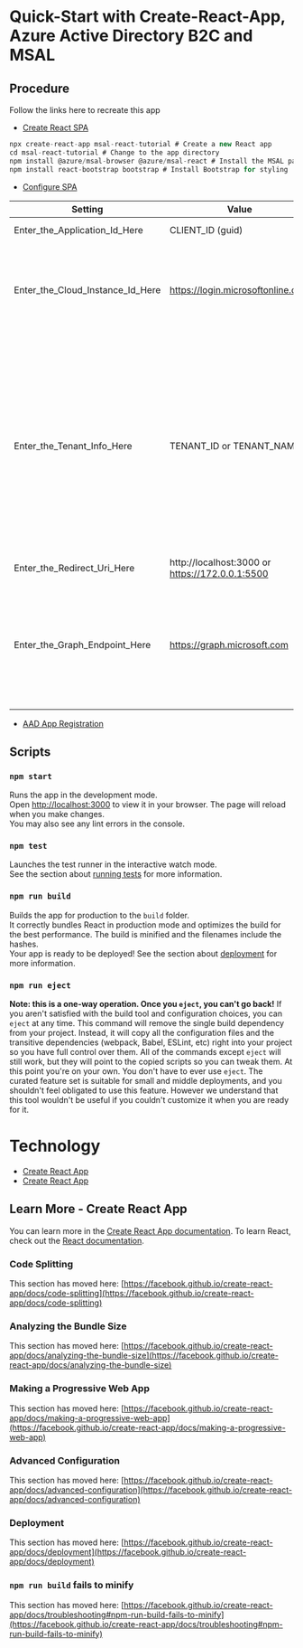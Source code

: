 
# Quick-Start with Create-React-App, Azure Active Directory B2C and MSAL
## Procedure
Follow the links here to recreate this app
* [Create React SPA](https://docs.microsoft.com/en-us/azure/active-directory/develop/tutorial-v2-react)
```node.js npx/npm
npx create-react-app msal-react-tutorial # Create a new React app
cd msal-react-tutorial # Change to the app directory
npm install @azure/msal-browser @azure/msal-react # Install the MSAL packages
npm install react-bootstrap bootstrap # Install Bootstrap for styling
```
* [Configure SPA](https://docs.microsoft.com/en-us/azure/active-directory/develop/tutorial-v2-react)

| Setting       | Value       | Description  |
| ------------- | ------------- | ----- |
| Enter_the_Application_Id_Here | CLIENT_ID (guid) | The Application (client) ID of the application you registered |
| Enter_the_Cloud_Instance_Id_Here | https://login.microsoftonline.com | The Azure cloud instance in which your application is registered. For the main (or global) Azure cloud, enter https://login.microsoftonline.com. For national clouds (for example, China), you can find appropriate values in National clouds. |
| Enter_the_Tenant_Info_Here | TENANT_ID or TENANT_NAME  | Set to one of the following options: If your application supports accounts in this organizational directory, replace this value with the directory (tenant) ID or tenant name (for example, contoso.microsoft.com). If your application supports accounts in any organizational directory, replace this value with organizations. If your application supports accounts in any organizational directory and personal Microsoft accounts, replace this value with common. To restrict support to personal Microsoft accounts only, replace this value with consumers. |
| Enter_the_Redirect_Uri_Here | http://localhost:3000 or https://172.0.0.1:5500 | URL of your local running app, with port number |
| Enter_the_Graph_Endpoint_Here | https://graph.microsoft.com | The instance of the Microsoft Graph API the application should communicate with. For the global Microsoft Graph API endpoint, replace both instances of this string with https://graph.microsoft.com. For endpoints in national cloud deployments, see National cloud deployments in the Microsoft Graph documentation. |

* [AAD App Registration](https://docs.microsoft.com/en-us/azure/active-directory/develop/scenario-spa-app-registration)


## Scripts
### `npm start`
Runs the app in the development mode.\
Open [http://localhost:3000](http://localhost:3000) to view it in your browser.
The page will reload when you make changes.\
You may also see any lint errors in the console.

### `npm test`
Launches the test runner in the interactive watch mode.\
See the section about [running tests](https://facebook.github.io/create-react-app/docs/running-tests) for more information.

### `npm run build`
Builds the app for production to the `build` folder.\
It correctly bundles React in production mode and optimizes the build for the best performance.
The build is minified and the filenames include the hashes.\
Your app is ready to be deployed!
See the section about [deployment](https://facebook.github.io/create-react-app/docs/deployment) for more information.

### `npm run eject`
**Note: this is a one-way operation. Once you `eject`, you can't go back!**
If you aren't satisfied with the build tool and configuration choices, you can `eject` at any time. This command will remove the single build dependency from your project.
Instead, it will copy all the configuration files and the transitive dependencies (webpack, Babel, ESLint, etc) right into your project so you have full control over them. All of the commands except `eject` will still work, but they will point to the copied scripts so you can tweak them. At this point you're on your own.
You don't have to ever use `eject`. The curated feature set is suitable for small and middle deployments, and you shouldn't feel obligated to use this feature. However we understand that this tool wouldn't be useful if you couldn't customize it when you are ready for it.

# Technology
* [Create React App](https://github.com/facebook/create-react-app)
* [Create React App](https://github.com/facebook/create-react-app)


## Learn More - Create React App
You can learn more in the [Create React App documentation](https://facebook.github.io/create-react-app/docs/getting-started).
To learn React, check out the [React documentation](https://reactjs.org/).
### Code Splitting
This section has moved here: [https://facebook.github.io/create-react-app/docs/code-splitting](https://facebook.github.io/create-react-app/docs/code-splitting)
### Analyzing the Bundle Size
This section has moved here: [https://facebook.github.io/create-react-app/docs/analyzing-the-bundle-size](https://facebook.github.io/create-react-app/docs/analyzing-the-bundle-size)
### Making a Progressive Web App
This section has moved here: [https://facebook.github.io/create-react-app/docs/making-a-progressive-web-app](https://facebook.github.io/create-react-app/docs/making-a-progressive-web-app)
### Advanced Configuration
This section has moved here: [https://facebook.github.io/create-react-app/docs/advanced-configuration](https://facebook.github.io/create-react-app/docs/advanced-configuration)
### Deployment
This section has moved here: [https://facebook.github.io/create-react-app/docs/deployment](https://facebook.github.io/create-react-app/docs/deployment)
### `npm run build` fails to minify
This section has moved here: [https://facebook.github.io/create-react-app/docs/troubleshooting#npm-run-build-fails-to-minify](https://facebook.github.io/create-react-app/docs/troubleshooting#npm-run-build-fails-to-minify)